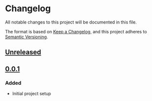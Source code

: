 # Changelog
All notable changes to this project will be documented in this file.

The format is based on [Keep a Changelog](https://keepachangelog.com/en/1.0.0/),
and this project adheres to [Semantic Versioning](https://semver.org/spec/v2.0.0.html).

## [Unreleased]

## [0.0.1]
### Added
- Initial project setup

[Unreleased]: https://github.com/boscho87/blick-crawl/compare/0.0.1...main
[0.0.1]: https://github.com/boscho87/blick-crawl/releases/tag/0.0.1
